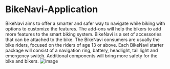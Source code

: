 # BikeNavi-Application
BikeNavi aims to offer a smarter and safer way to navigate while biking with options to customize the features. The add-ons will help the bikers to add more features to the smart biking system. BikeNavi is a set of accessories that can be attached to the bike. The BikeNavi consumers are usually the bike riders, focused on the riders of age 13 or above. Each BikeNavi starter package will consist of a navigation ring, battery, headlight, tail light and emergency switch. Additional components will bring more safety for the bike and bikers.
![image](https://user-images.githubusercontent.com/53758828/121779811-8ba94e80-cb6b-11eb-9d76-03e61c9787a1.png)
